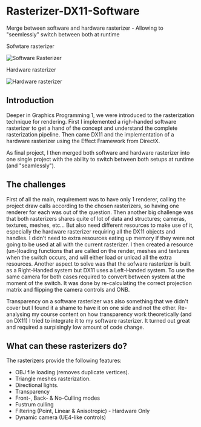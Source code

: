 # Rasterizer-DX11-Software
Merge between software and hardware rasterizer - Allowing to "seemlessly" switch between both at runtime

Sofwtare rasterizer

![Software Rasterizer](https://user-images.githubusercontent.com/76394390/135262746-8e964c6e-a392-44fe-82e4-4bf4209ed650.jpg)

Hardware rasterizer

![Hardware rasterizer](https://user-images.githubusercontent.com/76394390/135262625-118b643d-02e7-471e-bc36-f2fae4467ebc.png)

## Introduction
Deeper in Graphics Programming 1, we were introduced to the rasterization technique for rendering. First I implemented a righ-handed software rasterizer to get a hand of the concept and understand the complete rasterization pipeline. Then came DX11 and the implementation of a hardware rasterizer using the Effect Framework from DirectX.

As final project, I then merged both software and hardware rasterizer into one single project with the ability to switch between both setups at runtime (and "seamlessly").

## The challenges
First of all the main, requirement was to have only 1 renderer, calling the project draw calls according to the chosen rasterizers, so having one renderer for each was out of the question.
Then another big challenge was that both rasterizers shares quite of lot of data and structures; cameras, textures, meshes, etc... But also need different resources to make use of it, especially the hardware rasterizer requiring all the DX11 objects and handles. I didn't need to extra resources eating up memory if they were not going to be used at all with the current rasterizer. I then created a resource (un-)loading functions that are called on the render, meshes and textures when the switch occurs, and will either load or unload all the extra resources.
Another aspect to solve was that the sofware rasterizer is built as a Right-Handed system but DX11 uses a Left-Handed system. To use the same camera for both cases required to convert between system at the moment of the switch. It was done by re-calculating the correct projection matrix and flipping the camera controls and ONB.

Transparency on a software rasterizer was also something that we didn't cover but I found it a shame to have it on one side and not the other. Re-analysing my course content on how transparency work theoretically (and on DX11) I tried to integrate it to my software rasterizer. It turned out great and required a surpisingly low amount of code change.

## What can these rasterizers do?
The rasterizers provide the following features:

- OBJ file loading (removes duplicate vertices).
- Triangle meshes rasterization.
- Directional lights.
- Transparency
- Front-, Back- & No-Culling modes
- Fustrum culling
- Filtering (Point, Linear & Anisotropic) - Hardware Only
- Dynamic camera (UE4-like controls)
